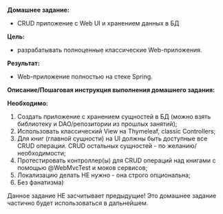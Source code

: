 <b>Домашнее задание:</b> 
- CRUD приложение с Web UI и хранением данных в БД

<b>Цель:</b>
- разрабатывать полноценные классические Web-приложения.

<b>Результат:</b>
- Web-приложение полностью на стеке Spring.


<b>Описание/Пошаговая инструкция выполнения домашнего задания:</b>

<b>Необходимо:</b>
1. Создать приложение с хранением сущностей в БД (можно взять библиотеку и DAO/репозитории из прошлых занятий);
2. Использовать классический View на Thymeleaf, classic Controllers;
3. Для книг (главной сущности) на UI должны быть доступные все CRUD операции. CRUD остальных сущностей - по желанию/необходимости;
4. Протестировать контроллер(ы) для CRUD операций над книгами с помощью @WebMvcTest и моков сервисов;
5. Локализацию делать НЕ нужно - она строго опциональна;
6. Без фанатизма)

Данное задание НЕ засчитывает предыдущие!
Это домашнее задание частично будет использоваться в дальнейшем.